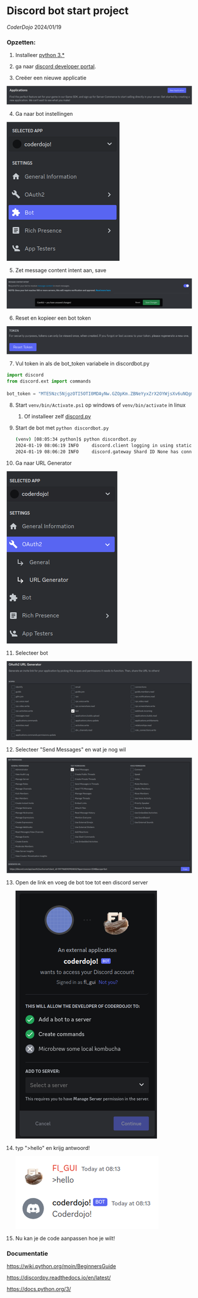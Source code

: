 # Discord bot start project

*CoderDojo* 2024/01/19

### Opzetten:

1. Installeer [python 3.*](https://www.python.org/downloads/)

2. ga naar [discord developer portal](https://discord.com/developers).

3. Creëer een nieuwe applicatie

![](img/new_application.png)

4. Ga naar bot instellingen

![](img/bot_settings.png)

5. Zet message content intent aan, save

![](img/message_intent.png)

6. Reset en kopieer een bot token 

![](img/token.png)

7. Vul token in als de bot_token variabele in discordbot.py

```python
import discord
from discord.ext import commands

bot_token = "MTE5Nzc5NjgzOTI5OTI0MDAyNw.GZOpKm.ZBNeYyxZrX2OYWjsXv6uNQgmaCy6euwHriEM5Y"
```

8. Start `venv/bin/Activate.ps1` op windows of `venv/bin/activate` in linux
   1. Of installeer zelf [discord.py](https://pypi.org/project/discord.py/)

9. Start de bot met `python discordbot.py`

   ```bash
   (venv) [08:05:34 python]$ python discordbot.py 
   2024-01-19 08:06:19 INFO     discord.client logging in using static token
   2024-01-19 08:06:20 INFO     discord.gateway Shard ID None has connected to Gateway (Session ID: 1904886c30b796a3bbdbb9bc3ea134c1).
   ```

10. Ga naar URL Generator

   ![](img/url_generator.png)

11. Selecteer bot

   ![](img/bot_url.png)

12. Selecteer "Send Messages" en wat je nog wil

   ![](img/bot_permissions.png)

13. Open de link en voeg de bot toe tot een discord server

    ![](img/toevoegen.png)

14. typ ">hello" en krijg antwoord!

    ![](img/bot.png)

15. Nu kan je de code aanpassen hoe je wilt!

### Documentatie

https://wiki.python.org/moin/BeginnersGuide

https://discordpy.readthedocs.io/en/latest/

https://docs.python.org/3/
